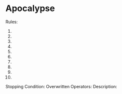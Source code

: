 # Apocalypse
Rules:

1. 
2. 
3. 
4. 
5. 
6. 
7. 
8. 
9. 
10. 

Stopping Condition:
Overwritten Operators: 
Description:

